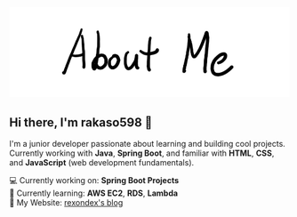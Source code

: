 ![My Image](images/AboutMe.png)


## Hi there, I'm rakaso598 👋

I'm a junior developer passionate about learning and building cool projects.  
Currently working with **Java**, **Spring Boot**, and familiar with **HTML**, **CSS**, and **JavaScript** (web development fundamentals).  

💻 Currently working on: **Spring Boot Projects**  
🌱 Currently learning: **AWS EC2**, **RDS**, **Lambda**  
📝 My Website: [rexondex's blog](https://rexondex.tistory.com)  
